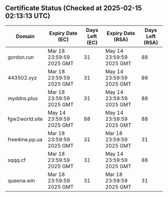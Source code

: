 ## Certificate Status (Checked at 2025-02-15 02:13:13 UTC)
| Domain | Expiry Date (EC) | Days Left (EC) | Expiry Date (RSA) | Days Left (RSA) |
|--------|-------------------|----------------|--------------------|--------------------|
| gordon.run | Mar 18 23:59:59 2025 GMT | 31 | May 14 23:59:59 2025 GMT | 88 |
| 443502.xyz | Mar 18 23:59:59 2025 GMT | 31 | May 14 23:59:59 2025 GMT | 88 |
| myddns.plus | Mar 18 23:59:59 2025 GMT | 31 | May 14 23:59:59 2025 GMT | 88 |
| fgw2world.site | May 14 23:59:59 2025 GMT | 88 | May 14 23:59:59 2025 GMT | 88 |
| free4me.pp.ua | Mar 18 23:59:59 2025 GMT | 31 | Mar 18 23:59:59 2025 GMT | 31 |
| sqqq.cf | Mar 18 23:59:59 2025 GMT | 31 | May 14 23:59:59 2025 GMT | 88 |
| queena.win | Mar 18 23:59:59 2025 GMT | 31 | Mar 18 23:59:59 2025 GMT | 31 |
